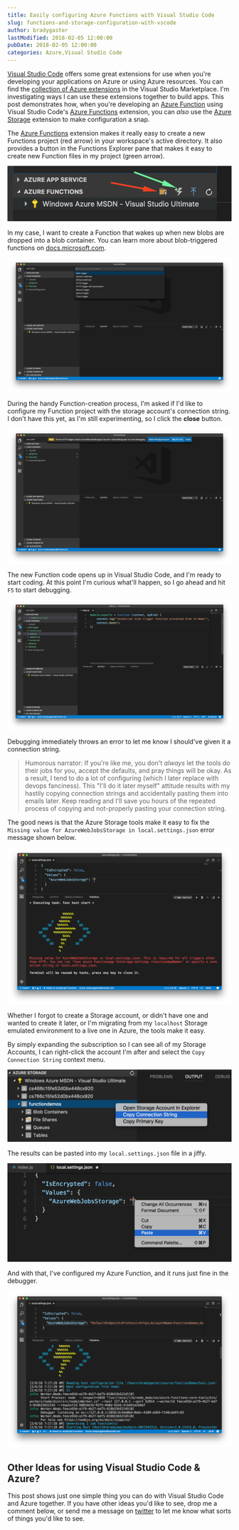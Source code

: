 ```yaml
---
title: Easily configuring Azure Functions with Visual Studio Code
slug: functions-and-storage-configuration-with-vscode
author: bradygaster
lastModified: 2018-02-05 12:00:00
pubDate: 2018-02-05 12:00:00
categories: Azure,Visual Studio Code
---
```


[Visual Studio Code](https://code.visualstudio.com/) offers some great extensions for use when you're developing your applications on Azure or using Azure resources. You can find the [collection of Azure extensions](https://marketplace.visualstudio.com/search?target=VSCode&category=Azure) in the Visual Studio Marketplace. I'm investigating ways I can use these extensions together to build apps. This post demonstrates how, when you're developing an [Azure Function](https://azure.microsoft.com/en-us/services/functions/) using Visual Studio Code's [Azure Functions](https://marketplace.visualstudio.com/items?itemName=ms-azuretools.vscode-azurefunctions) extension, you can *also* use the [Azure Storage](https://marketplace.visualstudio.com/items?itemName=ms-azuretools.vscode-azurestorage) extension to make configuration a snap. 

The [Azure Functions](https://marketplace.visualstudio.com/items?itemName=ms-azuretools.vscode-azurefunctions)  extension makes it really easy to create a new Functions project (red arrow) in your workspace's active directory. It also provides a button in the Functions Explorer pane that makes it easy to create new Function files in my project (green arrow).

![Function toolbar buttons](media/functiontools.png)

In my case, I want to create a Function that wakes up when new blobs are dropped into a blob container. You can learn more about blob-triggered functions on  [docs.microsoft.com](https://docs.microsoft.com/en-us/azure/azure-functions/functions-create-storage-blob-triggered-function). 

![Create a blob trigger function](media/01-blobtrigger-function.png)

During the handy Function-creation process, I'm asked if I'd like to configure my Function project with the storage account's connection string. I don't have this yet, as I'm still experimenting, so I click the **close** button. 

![Skip this](media/02-skip.png)

The new Function code opens up in Visual Studio Code, and I'm ready to start coding. At this point I'm curious what'll happen, so I go ahead and hit `F5` to start debugging.

![Blob Triggered Function code](media/03-resulting-function.png)

Debugging immediately throws an error to let me know I should've given it a connection string. 

>Humorous narrator: If you're like me, you don't *always* let the tools do their jobs for you, accept the defaults, and pray things will be okay. As a result, I tend to do a lot of configuring (which I later replace with devops fanciness). This "I'll do it later myself" attitude results with my hastily copying connection strings and accidentally pasting them into emails later. Keep reading and I'll save you hours of the repeated process of copying and not-properly pasting your connection string. 

The good news is that the Azure Storage tools make it easy to fix the `Missing value for AzureWebJobsStorage in local.settings.json` error message shown below. 

![Missing value for AzureWebJobsStorage in local.settings.json error](media/06-runtime-error.png)

Whether I forgot to create a Storage account, or didn't have one and wanted to create it later, or I'm migrating from my `localhost` Storage emulated environment to a live one in Azure, the tools make it easy.

By simply expanding the subscription so I can see all of my Storage Accounts, I can right-click the account I'm after and select the `Copy Connection String` context menu. 

![Copy the connection string](media/04-copy-connection-string.png)

The results can be pasted into my `local.settings.json` file in a jiffy. 

![Paste the connection string](media/05-paste.png)

And with that, I've configured my Azure Function, and it runs just fine in the debugger. 

![Running fine now](media/07-running-fine.png)

## Other Ideas for using Visual Studio Code &amp; Azure?

This post shows just one simple thing you can do with Visual Studio Code and Azure together. If you have other ideas you'd like to see, drop me a comment below, or send me a message on [twitter](http://twitter.com/bradygaster) to let me know what sorts of things you'd like to see. 
